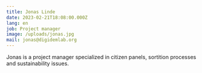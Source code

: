 ```yaml
---
title: Jonas Linde
date: 2023-02-21T18:08:00.000Z
lang: en
job: Project manager
image: /uploads/jonas.jpg
mail: jonas@digidemlab.org
---
```


Jonas is a project manager specialized in citizen panels, sortition processes and sustainability issues.
